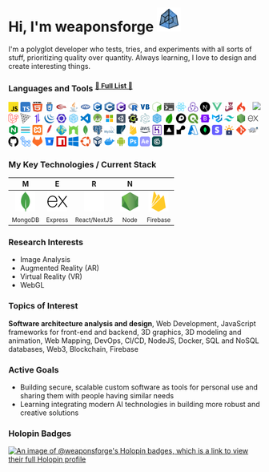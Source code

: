 # Hi, I'm weaponsforge <img src='tesseract3.gif' width=48 height=48 />

I'm a polyglot developer who tests, tries, and experiments with all sorts of stuff, prioritizing quality over quantity. Always learning, I love to design and create interesting things.

### Languages and Tools <sup><a href="DEV_TOOLS.md">🌟 <u>Full List</u> 🌟</a>

<p>
  <img align="right" src="https://github-readme-stats.vercel.app/api?username=weaponsforge&theme=algolia&show_icons=true&count_private=true" />

  <p>
    <!-- Programming Languages -->
    <code><a href="https://developer.mozilla.org/en-US/docs/Web/JavaScript"><img height="20" width="20" alt="Javascript" title="Javascript" src="icons/javascript.svg"/></a></code>
    <code><a href="https://www.typescriptlang.org/"><img height="20" width="20" alt="TypeScript" title="TypeScript" src="icons/typescript.svg"/></a></code>
    <code><a href="https://en.wikipedia.org/wiki/HTML5"><img height="20" width="20" width="24" alt="HTML5" title="HTML5" src="icons/html5.svg"></a></code>
    <code><a href="https://en.wikipedia.org/wiki/CSS"><img height="20" width="20" alt="CSS3" title="CSS3" src="icons/css.svg"></a></code>
    <code><a href="https://get.webgl.org/"><img height="20" width="20" alt="WebGL" title="WebGL" src="icons/webgl.svg"></a></code>
    <code><a href="https://www.java.com/en/"><img height="20" width="20" alt="Java" title="Java" src="icons/java.svg"/></a></code>
    <code><a href="https://www.php.net/"><img height="20" width="20" alt="PHP" title="PHP" src="icons/php.svg"/></a></code>
    <code><a href="https://en.wikipedia.org/wiki/C_(programming_language)"><img height="20" width="20" alt="C" title="C" src="icons/c.svg"></a></code>
    <code><a href="https://en.wikipedia.org/wiki/C%2B%2B"><img height="20" width="20" alt="C++" title="C++" src="icons/cpp.svg"></a></code>
    <code><a href="https://learn.microsoft.com/en-us/visualstudio/get-started/csharp/?view=vs-2022"><img height="20" width="20" alt="C#" title="C#" src="icons/c-sharp.svg"/></a></code>
    <code><a href="https://www.r-project.org/"><img height="20" width="20" alt="R" title="R" src="icons/r.svg"></a></code>
    <code><a href="https://learn.microsoft.com/en-us/previous-versions/visualstudio/visual-basic-6/visual-basic-6.0-documentation"><img height="20" width="20" alt="Visual Basic 6" title="Visual Basic 6" src="icons/visual-basic.svg"/></a></code>
    <!-- Scripting -->
    <code><a href="https://en.wikipedia.org/wiki/Bash_(Unix_shell)"><img height="20" width="20" alt="Bash scripts" title="Bash scripts" src="icons/bash.svg"></a></code>
    <code><a href="https://en.wikipedia.org/wiki/Batch_file"><img height="20" width="20" alt="Batch scripts" title="Batch scripts" src="icons/windowsterminal.svg"></a></code>
    <!-- Frameworks and Libraries -->
    <code><a href="https://reactjs.org/docs/create-a-new-react-app.html"><img height="20" width="20" alt="React" title="React" src="icons/react-original.svg"/></a></code>
    <code><a href="https://redux-toolkit.js.org/"><img height="20" width="20" alt="Redux" title="Redux" src="icons/redux.svg"/></a></code>
    <code><a href="https://nextjs.org/"><img height="20" width="20" alt="NextJS" title="NextJS" src="icons/nextjs.svg"/></a></code>
    <code><a href="https://vuejs.org/"><img height="20" width="20" alt="VueJS" title="VueJS" src="icons/vue.svg"/></a></code>
    <code><a href="https://jestjs.io/"><img height="20" width="20" alt="Jest" title="Jest" src="icons/jest.svg"/></a></code>
    <code><a href="https://codeigniter.com/"><img height="20" width="20" alt="Codeigniter" title="Codeigniter" src="icons/codeigniter.svg"/></a></code>
    <code><a href="https://laravel.com/"><img height="20" width="20" alt="Laravel" title="Laravel" src="icons/laravel.svg"/></a></code>
    <code><a href="https://threejs.org/"><img height="20" width="20" alt="ThreeJS" title="ThreeJS" src="icons/threejs.svg"/></a></code>
    <code><a href="https://axios-http.com/"><img height="20" width="20" alt="Axios" title="Axios" src="icons/axios.svg"/></a></code>
    <code><a href="https://jquery.com/"><img height="20" width="20" alt="JQuery" title="JQuery" src="icons/jquery.svg"/></a></code>
    <!-- Development Tools -->
    <code><a href="https://eslint.org/"><img height="20" width="20" alt="ESLint" title="ESLint" src="icons/eslint.svg"/></a></code>
    <code><a href="https://webpack.js.org/"><img height="20" width="20" alt="Webpack" title="Webpack" src="icons/webpack.svg"/></a></code>
    <!-- IDEs -->
    <code><a href="https://code.visualstudio.com/"><img height="20" width="20" alt="Visual Studio Code" title="Visual Studio Code (Cursor)" src="icons/vscode.svg"/></a></code>
    <code><a href="https://developer.android.com/"><img height="20" width="20" alt="Android Studio" title="Android Studio" src="icons/android-studio.svg"/></a></code>
    <code><a href="https://www.svgrepo.com/vectors/microsoft/multicolor/"><img height="20" width="20" alt="Microsoft Visual Studio" title="Microsoft Visual Studio" src="icons/microsoft-visual-studio.svg"/></a></code>
    <!-- Games -->
    <code><a href="https://unity.com/"><img height="20" width="20" alt="Unity3D" title="Unity3D" src="icons/unity3d.svg"/></a></code>
    <code><a href="https://gamemaker.io/"><img height="20" width="20" alt="GameMaker (GM 7-8)" title="GameMaker (GM 7-8)" src="icons/gamemaker.svg"/></a></code>
    <!-- Other Libraries and Tools -->
    <code><a href="https://www.electronjs.org/"><img height="20" width="20" alt="Electron" title="Electron" src="icons/electron.svg"/></a></code>
    <code><a href="https://sequelize.org/"><img height="20" width="20" alt="Sequelize" title="Sequelize" src="icons/sequelize.svg"/></a></code>
    <!-- Web Mapping Libraries -->
    <code><a href="https://leafletjs.com/"><img height="20" width="20" alt="Leaflet" title="Leaflet" src="icons/leaflet.svg"/></a></code>
    <code><a href="https://www.mapbox.com/"><img height="20" width="20" alt="MapBox" title="MapBox" src="icons/mapbox.svg"/></a></code>
    <code><a href="https://qgis.org/en/site/"><img height="20" width="20" alt="QGIS" title="QGIS" src="icons/qgis.svg"/></a></code>
    <!-- CSS Styling libraries -->
    <code><a href="https://getbootstrap.com/"><img height="20" width="20" alt="Bootstrap" title="Bootstrap" src="icons/bootstrap.svg"/></a></code>
    <code><a href="https://mui.com/material-ui/"><img height="20" width="20" alt="Material UI" title="Material UI" src="icons/material-ui.svg"/></a></code>
    <code><a href="https://tailwindcss.com/"><img height="20" width="20" alt="Tailwind CSS" title="Tailwind CSS" src="icons/tailwind-css.svg"/></a></code>
    <!-- Backend -->
    <code><a href="https://nodejs.org/en/"><img height="20" width="20" alt="NodeJS" title="NodeJS" src="icons/nodejs2.svg"/></a></code>
    <code><a href="https://expressjs.com/"><img height="20" width="20" alt="ExpressJS" title="ExpressJS" src="icons/express.svg"/></a></code>
    <code><a href="https://www.nginx.com/"><img height="20" width="20" alt="Nginx" title="Nginx" src="icons/nginx.svg"/></a></code>
    <code><a href="https://pm2.io/"><img height="20" width="20" alt="PM2" title="PM2" src="icons/pm2.svg"/></a></code>
    <code><a href="https://www.apachefriends.org/"><img height="20" width="20" alt="XAMPP" title="XAMPP" src="icons/xampp.svg"/></a></code>
    <code><a href="https://httpd.apache.org/"><img height="20" width="20" alt="Apache" title="Apache" src="icons/apache.svg"/></a></code>
    <code><a href="https://geoserver.org/"><img height="20" width="20" alt="Geoserver" title="Geoserver" src="icons/geoserver.svg"/></a></code>
    <code><a href="https://nodemon.io/"><img height="20" width="20" alt="Nodemon" title="Nodemon" src="icons/nodemon.svg"/></a></code>
    <!-- Databases -->
    <code><a href="https://www.mongodb.com/"><img height="20" width="20" alt="MongoDB" title="MongoDB" src="icons/mongodb.svg"/></a></code>
    <code><a href="https://www.postgresql.org/"><img height="20" width="20" alt="PostgreSQL" title="PostgreSQL" src="icons/postgresql.svg"/></a></code>
    <code><a href="https://www.mysql.com/"><img height="20" width="20" alt="MySQL" title="MySQL" src="icons/mysql.svg"/></a></code>
    <code><a href="https://www.sqlite.org/index.html"><img height="20" width="20" alt="SQLite" title="SQLite" src="icons/sqlite.svg"/></a></code>
    <!-- Cloud -->
    <code><a href="https://firebase.google.com/"><img height="20" width="20" alt="Firebase" title="Firebase" src="icons/firebase.svg"/></a></code>
    <code><a href="https://aws.amazon.com/"><img height="20" width="20" alt="Amazon Web Services" title="Amazon Web Services" src="icons/aws.svg"/></a></code>
    <code><a href="https://www.heroku.com/"><img height="20" width="20" alt="Heroku" title="Heroku" src="icons/heroku.svg"/></a></code>
    <code><a href="https://vercel.com/"><img height="20" width="20" alt="Vercel" title="Vercel" src="icons/vercel.png"/></a></code>
    <code><a href="https://render.com/"><img height="20" width="20" alt="Render" title="Render" src="icons/render.svg"/></a></code>
    <code><a href="https://azure.microsoft.com/en-us"><img height="20" width="20" alt="Microsoft Azure" title="Microsoft Azure" src="icons/microsoft-azure.svg"/></a></code>
    <code><a href="https://www.mongodb.com/"><img height="20" width="20" alt="MongoDB Atlas" title="MongoDB Atlas" src="icons/mongodb-atlas.svg"/></a></code>
    <code><a href="https://stripe.com/"><img height="20" width="20" alt="Stripe" title="Stripe" src="icons/stripe.svg"/></a></code>
    <!-- DNS -->
    <code><a href="https://letsencrypt.org/"><img height="20" width="20" alt="Let's Encrypt" title="Let's Encrypt" src="icons/lets-encrypt.svg"/></a></code>
    <!-- Version Control, repositories -->
    <code><a href="https://git-scm.com/"><img height="20" width="20" alt="Git" title="Git" src="icons/git-original.svg"/></a></code>
    <code><a href="https://tortoisesvn.net/"><img height="20" width="20" alt="Tortoise SVN" title="Tortoise SVN" src="icons/tortoise-svn.svg"/></a></code>
    <code><a href="https://github.com/"><img height="20" width="20" alt="Github" title="Github" src="icons/github.svg"/></a></code>
    <code><a href="https://github.com/features/actions"><img height="20" width="20" alt="Github Actions" title="Github Actions" src="icons/gh-actions.svg"/></a></code>
    <code><a href="https://about.gitlab.com/"><img height="20" width="20" alt="Gitlab" title="Gitlab" src="icons/gitlab.svg"/></a></code>
    <code><a href="https://bitbucket.org/"><img height="20" width="20" alt="BitBucket" title="BitBucket" src="icons/bitbucket.svg"/></a></code>
    <code><a href="https://www.npmjs.com/"><img height="20" width="20" alt="NPM Registry" title="NPM Registry" src="icons/npm-registry.svg"/></a></code>
    <!-- Operating Systems, tools -->
    <code><a href="https://www.microsoft.com/en-ph/"><img height="20" width="20" alt="Windows" title="Windows" src="icons/windows.svg"/></a></code>
    <code><a href="https://ubuntu.com/"><img height="20" width="20" alt="Ubuntu" title="Ubuntu" src="icons/ubuntu.svg"/></a></code>
    <code><a href="https://www.virtualbox.org/"><img height="20" width="20" alt="Oracle Virtual Box" title="Oracle Virtual Box" src="icons/virtualbox.svg"/></a></code>
    <code><a href="https://www.docker.com/"><img height="20" width="20" alt="Docker" title="Docker" src="icons/docker.svg"/></a></code>
    <!-- Mobile Devices -->
    <code><a href="https://www.android.com/"><img height="20" width="20" alt="Android" title="Android" src="icons/android.svg"/></a></code>
    <!-- Others -->
    <code><a href="https://www.adobe.com/ph_en/products/photoshop.html"><img height="20" width="20" alt="Adobe Photoshop" title="Adobe Photoshop" src="icons/adobe-photoshop.svg"/></a></code>
    <code><a href="https://www.adobe.com/ph_en/products/aftereffects.html"><img height="20" width="20" alt="Adobe After Effects" title="Adobe After Effects" src="icons/adobe-ae.svg"/></a></code>
    <code><a href="https://asean.autodesk.com/products/3ds-max/overview?term=1-YEAR&tab=subscription"><img height="20" width="20" title="3DS Max" alt="3DS Max" src="icons/3dsmax.svg"/></a></code>
  </p>
</p>

### My Key Technologies / Current Stack

| <b>M</b> | <b>E</b> | <b>R</b> | <b>N</b> |  |
| :---: | :---: | :---: | :---: | :---: |
| <code><a href="https://www.mongodb.com/"><img height="40" width="40" alt="MongoDB" src="icons/mongodb.svg"/></a></code> <br><sub>MongoDB</sub> | <code><a href="https://expressjs.com/"><img height="40" width="40" alt="ExpressJS" src="icons/express.svg"/></a></code> <br><sub>Express</sub> | <code><a href="https://reactjs.org/docs/create-a-new-react-app.html"><img height="40" width="40" alt="React" src="icons/react-anim.svg"/></a></code> <br><sub>React/NextJS</sub> | <code><a href="https://nodejs.org/en/"><img height="40" width="40" alt="NodeJS" src="icons/nodejs2.svg"/></a></code> <br><sub>Node</sub> | <code><a href="https://firebase.google.com/"><img height="40" width="40" alt="Firebase" src="icons/firebase.svg"/></a></code> <br><sub>Firebase</sub> |

### Research Interests

- Image Analysis
- Augmented Reality (AR)
- Virtual Reality (VR)
- WebGL

### Topics of Interest

**Software architecture analysis and design**, Web Development, JavaScript frameworks for front-end and backend, 3D graphics, 3D modeling and animation, Web Mapping, DevOps, CI/CD, NodeJS, Docker, SQL and NoSQL databases, Web3, Blockchain, Firebase

### Active Goals

- Building secure, scalable custom software as tools for personal use and sharing them with people having similar needs
- Learning integrating modern AI technologies in building more robust and creative solutions

### Holopin Badges

[![An image of @weaponsforge's Holopin badges, which is a link to view their full Holopin profile](https://holopin.me/weaponsforge)](https://holopin.io/@weaponsforge)
